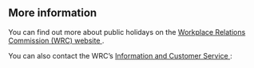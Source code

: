 ##  More information

You can find out more about public holidays on the [ Workplace Relations
Commission (WRC) website
](https://www.workplacerelations.ie/en/what_you_should_know/public-holidays/)
.

You can also contact the WRC’s [ Information and Customer Service
](https://www.workplacerelations.ie/en/contact_us/contact-details/) :

